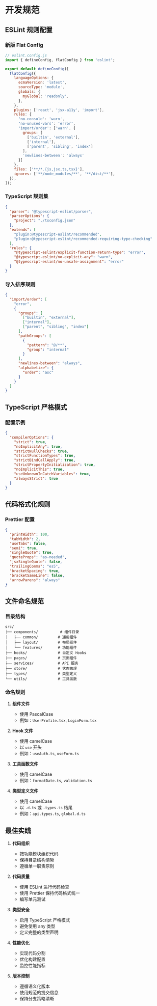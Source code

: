# 开发规范

## ESLint 规则配置

### 新版 Flat Config

```javascript
// eslint.config.js
import { defineConfig, flatConfig } from 'eslint';

export default defineConfig([
  flatConfig({
    languageOptions: {
      ecmaVersion: 'latest',
      sourceType: 'module',
      globals: {
        myGlobal: 'readonly',
      },
    },
    plugins: ['react', 'jsx-a11y', 'import'],
    rules: {
      'no-console': 'warn',
      'no-unused-vars': 'error',
      'import/order': ['warn', {
        groups: [
          ['builtin', 'external'],
          ['internal'],
          ['parent', 'sibling', 'index']
        ],
        'newlines-between': 'always'
      }]
    },
    files: ['**/*.{js,jsx,ts,tsx}'],
    ignores: ['**/node_modules/**', '**/dist/**'],
  }),
]);
```

### TypeScript 规则集

```json
{
  "parser": "@typescript-eslint/parser",
  "parserOptions": {
    "project": "./tsconfig.json"
  },
  "extends": [
    "plugin:@typescript-eslint/recommended",
    "plugin:@typescript-eslint/recommended-requiring-type-checking"
  ],
  "rules": {
    "@typescript-eslint/explicit-function-return-type": "error",
    "@typescript-eslint/no-explicit-any": "warn",
    "@typescript-eslint/no-unsafe-assignment": "error"
  }
}
```

### 导入排序规则

```json
{
  "import/order": [
    "error",
    {
      "groups": [
        ["builtin", "external"],
        ["internal"],
        ["parent", "sibling", "index"]
      ],
      "pathGroups": [
        {
          "pattern": "@/**",
          "group": "internal"
        }
      ],
      "newlines-between": "always",
      "alphabetize": {
        "order": "asc"
      }
    }
  ]
}
```

## TypeScript 严格模式

### 配置示例

```json
{
  "compilerOptions": {
    "strict": true,
    "noImplicitAny": true,
    "strictNullChecks": true,
    "strictFunctionTypes": true,
    "strictBindCallApply": true,
    "strictPropertyInitialization": true,
    "noImplicitThis": true,
    "useUnknownInCatchVariables": true,
    "alwaysStrict": true
  }
}
```

## 代码格式化规则

### Prettier 配置

```json
{
  "printWidth": 100,
  "tabWidth": 2,
  "useTabs": false,
  "semi": true,
  "singleQuote": true,
  "quoteProps": "as-needed",
  "jsxSingleQuote": false,
  "trailingComma": "es5",
  "bracketSpacing": true,
  "bracketSameLine": false,
  "arrowParens": "always"
}
```

## 文件命名规范

### 目录结构

```plaintext
src/
├── components/          # 组件目录
│   ├── common/         # 通用组件
│   ├── layout/         # 布局组件
│   └── features/       # 功能组件
├── hooks/              # 自定义 Hooks
├── pages/              # 页面组件
├── services/           # API 服务
├── store/              # 状态管理
├── types/              # 类型定义
└── utils/              # 工具函数
```

### 命名规则

1. **组件文件**
   - 使用 PascalCase
   - 例如：`UserProfile.tsx`, `LoginForm.tsx`

2. **Hook 文件**
   - 使用 camelCase
   - 以 `use` 开头
   - 例如：`useAuth.ts`, `useForm.ts`

3. **工具函数文件**
   - 使用 camelCase
   - 例如：`formatDate.ts`, `validation.ts`

4. **类型定义文件**
   - 使用 camelCase
   - 以 `.d.ts` 或 `.types.ts` 结尾
   - 例如：`api.types.ts`, `global.d.ts`

## 最佳实践

1. **代码组织**
   - 按功能模块组织代码
   - 保持目录结构清晰
   - 遵循单一职责原则

2. **代码质量**
   - 使用 ESLint 进行代码检查
   - 使用 Prettier 保持代码格式统一
   - 编写单元测试

3. **类型安全**
   - 启用 TypeScript 严格模式
   - 避免使用 any 类型
   - 定义完整的类型声明

4. **性能优化**
   - 实现代码分割
   - 优化构建配置
   - 监控性能指标

5. **版本控制**
   - 遵循语义化版本
   - 使用规范的提交信息
   - 保持分支策略清晰 